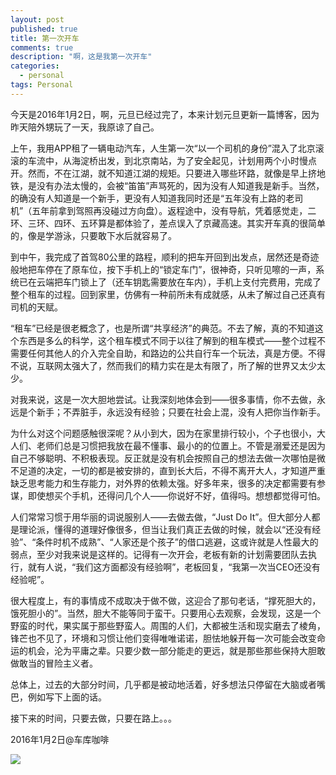 ```yaml
---
layout: post
published: true
title: 第一次开车
comments: true
description: "啊，这是我第一次开车"
categories: 
  - personal
tags: Personal
---
```

今天是2016年1月2日，啊，元旦已经过完了，本来计划元旦更新一篇博客，因为昨天陪外甥玩了一天，我原谅了自己。

上午，我用APP租了一辆电动汽车，人生第一次“以一个司机的身份”混入了北京滚滚的车流中，从海淀桥出发，到北京南站，为了安全起见，计划用两个小时慢点开。然而，不在江湖，就不知道江湖的规矩。只要进入哪些环路，就像是早上挤地铁，是没有办法太慢的，会被“笛笛”声骂死的，因为没有人知道我是新手。当然，的确没有人知道是一个新手，更没有人知道我同时还是“五年没有上路的老司机”（五年前拿到驾照再没碰过方向盘）。返程途中，没有导航，凭着感觉走，二环、三环、四环、五环算是都体验了，差点误入了京藏高速。其实开车真的很简单的，像是学游泳，只要敢下水后就容易了。

到中午，我完成了首驾80公里的路程，顺利的把车开回到出发点，居然还是奇迹般地把车停在了原车位，按下手机上的“锁定车门”，很神奇，只听见嚓的一声，系统已在云端把车门锁上了（还车钥匙需要放在车内），手机上支付完费用，完成了整个租车的过程。回到家里，仿佛有一种前所未有成就感，从未了解过自己还真有司机的天赋。

“租车”已经是很老概念了，也是所谓“共享经济”的典范。不去了解，真的不知道这个东西是多么的科学，这个租车模式不同于以往了解到的租车模式——整个过程不需要任何其他人的介入完全自助，和路边的公共自行车一个玩法，真是方便。不得不说，互联网太强大了，然而我们的精力实在是太有限了，所了解的世界又太少太少。

对我来说，这是一次大胆地尝试。让我深刻地体会到——很多事情，你不去做，永远是个新手；不弄脏手，永远没有经验；只要在社会上混，没有人把你当作新手。

为什么对这个问题感触很深呢？从小到大，因为在家里排行较小，个子也很小，大人们、老师们总是习惯把我放在最不懂事、最小的的位置上。不管是溺爱还是因为自己不够聪明、不积极表现。反正就是没有机会按照自己的想法去做一次哪怕是微不足道的决定，一切的都是被安排的，直到长大后，不得不离开大人，才知道严重缺乏思考能力和生存能力，对外界的依赖太强。好多年来，很多的决定都需要有参谋，即使想买个手机，还得问几个人——你说好不好，值得吗。想想都觉得可怕。

人们常常习惯于用华丽的词说服别人——去做去做，“Just Do It”。但大部分人都是理论派，懂得的道理好像很多，但当让我们真正去做的时候，就会以“还没有经验”、“条件时机不成熟”、“人家还是个孩子”的借口逃避，这或许就是人性最大的弱点，至少对我来说是这样的。记得有一次开会，老板有新的计划需要团队去执行，就有人说，“我们这方面都没有经验啊”，老板回复，“我第一次当CEO还没有经验呢”。

很大程度上，有的事情成不成取决于做不做，这迎合了那句老话，“撑死胆大的，饿死胆小的”。当然，胆大不能等同于蛮干。只要用心去观察，会发现，这是一个野蛮的时代，果实属于那些野蛮人。周围的人们，大都被生活和现实磨去了棱角，锋芒也不见了，环境和习惯让他们变得唯唯诺诺，胆怯地躲开每一次可能会改变命运的机会，沦为平庸之辈。只要少数一部分能走的更远，就是那些那些保持大胆敢做敢当的冒险主义者。

总体上，过去的大部分时间，几乎都是被动地活着，好多想法只停留在大脑或者嘴巴，例如写下上面的话。

接下来的时间，只要去做，只要在路上。。。

2016年1月2日@车库咖啡

<img src="{{ site.imageurl }}/16-01-02-cheku.jpg" />

